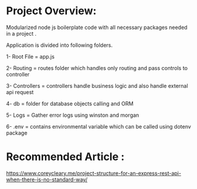 Project Overview:
===================

Modularized node js boilerplate code with all necessary packages needed in a project .

Application is divided into following folders.

1- Root File =  app.js

2- Routing = routes folder which handles only routing and pass controls to controller

3- Controllers = controllers handle business logic and also handle external api request

4- db = folder for database objects calling and ORM

5- Logs = Gather error logs using winston and morgan

6- .env = contains environmental variable which can be called using dotenv package

Recommended Article :
=========================

https://www.coreycleary.me/project-structure-for-an-express-rest-api-when-there-is-no-standard-way/
